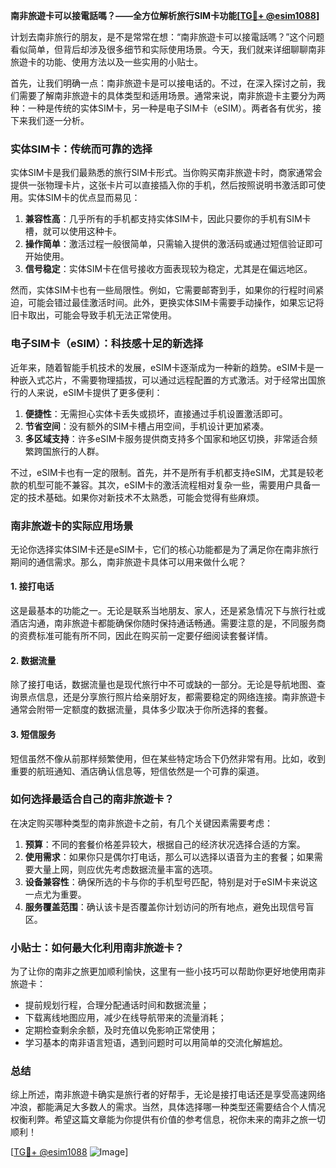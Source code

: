**南非旅遊卡可以接電話嗎？——全方位解析旅行SIM卡功能[[TG💪+ @esim1088](https://t.me/s/esim1088)]**

计划去南非旅行的朋友，是不是常常在想：“南非旅遊卡可以接電話嗎？”这个问题看似简单，但背后却涉及很多细节和实际使用场景。今天，我们就来详细聊聊南非旅遊卡的功能、使用方法以及一些实用的小贴士。

首先，让我们明确一点：南非旅遊卡是可以接电话的。不过，在深入探讨之前，我们需要了解南非旅遊卡的具体类型和适用场景。通常来说，南非旅遊卡主要分为两种：一种是传统的实体SIM卡，另一种是电子SIM卡（eSIM）。两者各有优劣，接下来我们逐一分析。

### 实体SIM卡：传统而可靠的选择

实体SIM卡是我们最熟悉的旅行SIM卡形式。当你购买南非旅遊卡时，商家通常会提供一张物理卡片，这张卡片可以直接插入你的手机，然后按照说明书激活即可使用。实体SIM卡的优点显而易见：

1. **兼容性高**：几乎所有的手机都支持实体SIM卡，因此只要你的手机有SIM卡槽，就可以使用这种卡。
2. **操作简单**：激活过程一般很简单，只需输入提供的激活码或通过短信验证即可开始使用。
3. **信号稳定**：实体SIM卡在信号接收方面表现较为稳定，尤其是在偏远地区。

然而，实体SIM卡也有一些局限性。例如，它需要邮寄到手，如果你的行程时间紧迫，可能会错过最佳激活时间。此外，更换实体SIM卡需要手动操作，如果忘记将旧卡取出，可能会导致手机无法正常使用。

### 电子SIM卡（eSIM）：科技感十足的新选择

近年来，随着智能手机技术的发展，eSIM卡逐渐成为一种新的趋势。eSIM卡是一种嵌入式芯片，不需要物理插拔，可以通过远程配置的方式激活。对于经常出国旅行的人来说，eSIM卡提供了更多便利：

1. **便捷性**：无需担心实体卡丢失或损坏，直接通过手机设置激活即可。
2. **节省空间**：没有额外的SIM卡槽占用空间，手机设计更加紧凑。
3. **多区域支持**：许多eSIM卡服务提供商支持多个国家和地区切换，非常适合频繁跨国旅行的人群。

不过，eSIM卡也有一定的限制。首先，并不是所有手机都支持eSIM，尤其是较老款的机型可能不兼容。其次，eSIM卡的激活流程相对复杂一些，需要用户具备一定的技术基础。如果你对新技术不太熟悉，可能会觉得有些麻烦。

### 南非旅遊卡的实际应用场景

无论你选择实体SIM卡还是eSIM卡，它们的核心功能都是为了满足你在南非旅行期间的通信需求。那么，南非旅遊卡具体可以用来做什么呢？

#### 1. 接打电话

这是最基本的功能之一。无论是联系当地朋友、家人，还是紧急情况下与旅行社或酒店沟通，南非旅遊卡都能确保你随时保持通话畅通。需要注意的是，不同服务商的资费标准可能有所不同，因此在购买前一定要仔细阅读套餐详情。

#### 2. 数据流量

除了接打电话，数据流量也是现代旅行中不可或缺的一部分。无论是导航地图、查询景点信息，还是分享旅行照片给亲朋好友，都需要稳定的网络连接。南非旅遊卡通常会附带一定额度的数据流量，具体多少取决于你所选择的套餐。

#### 3. 短信服务

短信虽然不像从前那样频繁使用，但在某些特定场合下仍然非常有用。比如，收到重要的航班通知、酒店确认信息等，短信依然是一个可靠的渠道。

### 如何选择最适合自己的南非旅遊卡？

在决定购买哪种类型的南非旅遊卡之前，有几个关键因素需要考虑：

1. **预算**：不同的套餐价格差异较大，根据自己的经济状况选择合适的方案。
2. **使用需求**：如果你只是偶尔打电话，那么可以选择以语音为主的套餐；如果需要大量上网，则应优先考虑数据流量丰富的选项。
3. **设备兼容性**：确保所选的卡与你的手机型号匹配，特别是对于eSIM卡来说这一点尤为重要。
4. **服务覆盖范围**：确认该卡是否覆盖你计划访问的所有地点，避免出现信号盲区。

### 小贴士：如何最大化利用南非旅遊卡？

为了让你的南非之旅更加顺利愉快，这里有一些小技巧可以帮助你更好地使用南非旅遊卡：

- 提前规划行程，合理分配通话时间和数据流量；
- 下载离线地图应用，减少在线导航带来的流量消耗；
- 定期检查剩余余额，及时充值以免影响正常使用；
- 学习基本的南非语言短语，遇到问题时可以用简单的交流化解尴尬。

### 总结

综上所述，南非旅遊卡确实是旅行者的好帮手，无论是接打电话还是享受高速网络冲浪，都能满足大多数人的需求。当然，具体选择哪一种类型还需要结合个人情况权衡利弊。希望这篇文章能为你提供有价值的参考信息，祝你未来的南非之旅一切顺利！

[[TG💪+ @esim1088](https://t.me/s/esim1088) ![Image](https://i.postimg.cc/4NQfJmqS/Snipaste-2025-05-13-00-14-12.png)]
